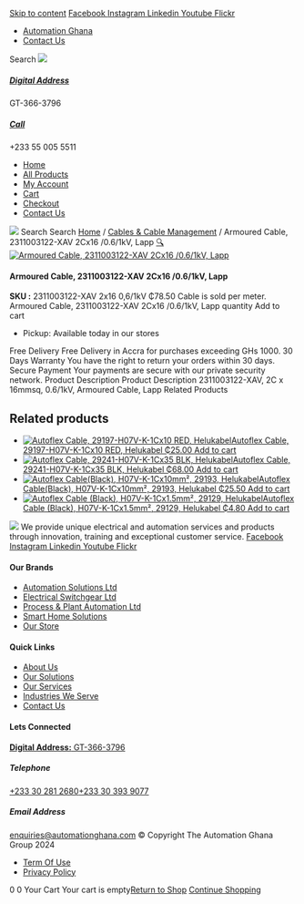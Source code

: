 [Skip to content](https://store.automationghana.com/product/armoured-cable-2311003122-xav-2cx16-0-6-1kv-lapp/#content)
[ Facebook ](https://www.facebook.com/automationgh/) [ Instagram ](https://www.instagram.com/automationgh/) [ Linkedin ](https://www.linkedin.com/company/the-automation-ghana-limited/) [ Youtube ](https://www.youtube.com/channel/UCurrRDUSm5oIW39VXjn1u0w) [ Flickr ](https://www.flickr.com/photos/181794037@N07/)
  * [ Automation Ghana ](https://automationghana.com)
  * [ Contact Us ](https://store.automationghana.com/contact/)


Search
[ ![](https://store.automationghana.com/wp-content/uploads/2024/04/Website-TAGG-Logo-BLUE.png) ](https://store.automationghana.com/)
[ ](https://maps.app.goo.gl/m4xeaagWCNbLk4jM6)
#####  [ Digital Address ](https://maps.app.goo.gl/m4xeaagWCNbLk4jM6)
GT-366-3796 
[ ](tel:+233550055511)
#####  [ Call ](tel:+233550055511)
+233 55 005 5511 
  * [Home](https://store.automationghana.com/)
  * [All Products](https://store.automationghana.com/shop/)
  * [My Account](https://store.automationghana.com/my-account/)
  * [Cart](https://store.automationghana.com/cart/)
  * [Checkout](https://store.automationghana.com/checkout/)
  * [Contact Us](https://store.automationghana.com/contact/)


[![](https://store.automationghana.com/wp-content/uploads/2024/04/AutomationGhana_logo_white.png)](https://store.automationghana.com)
Search
Search
[Home](https://store.automationghana.com) / [Cables & Cable Management](https://store.automationghana.com/product-category/cables-cable-management/) / Armoured Cable, 2311003122-XAV 2Cx16 /0.6/1kV, Lapp
[🔍](https://store.automationghana.com/product/armoured-cable-2311003122-xav-2cx16-0-6-1kv-lapp/)
[![Armoured Cable, 2311003122-XAV 2Cx16 /0.6/1kV, Lapp](https://store.automationghana.com/wp-content/uploads/2019/12/Armoured-cable.jpg)](https://store.automationghana.com/wp-content/uploads/2019/12/Armoured-cable.jpg)
####  Armoured Cable, 2311003122-XAV 2Cx16 /0.6/1kV, Lapp 
**SKU :** 2311003122-XAV 2x16 0,6/1kV 
₵78.50
Cable is sold per meter.
Armoured Cable, 2311003122-XAV 2Cx16 /0.6/1kV, Lapp quantity
Add to cart
  * Pickup: Available today in our stores


Free Delivery 
Free Delivery in Accra for purchases exceeding GHs 1000. 
30 Days Warranty 
You have the right to return your orders within 30 days. 
Secure Payment 
Your payments are secure with our private security network. 
Product Description
Product Description
2311003122-XAV, 2C x 16mmsq, 0.6/1kV, Armoured Cable, Lapp
Related Products 
## Related products
  * [![Autoflex Cable, 29197-H07V-K-1Cx10 RED, Helukabel](https://store.automationghana.com/wp-content/uploads/2017/12/Cables-4-300x300.png)Autoflex Cable, 29197-H07V-K-1Cx10 RED, Helukabel ₵25.00 ](https://store.automationghana.com/product/autoflex-cable-29197-h07v-k-1cx10-red-helukabel/)
[Add to cart](https://store.automationghana.com/product/armoured-cable-2311003122-xav-2cx16-0-6-1kv-lapp/?add-to-cart=1477)
  * [![Autoflex Cable, 29241-H07V-K-1Cx35 BLK, Helukabel](https://store.automationghana.com/wp-content/uploads/2019/12/CABLES-3-300x300.jpg)Autoflex Cable, 29241-H07V-K-1Cx35 BLK, Helukabel ₵68.00 ](https://store.automationghana.com/product/autoflex-cable-29241-h07v-k-1cx35-blk-helukabel/)
[Add to cart](https://store.automationghana.com/product/armoured-cable-2311003122-xav-2cx16-0-6-1kv-lapp/?add-to-cart=1482)
  * [![Autoflex Cable\(Black\), H07V-K-1Cx10mm², 29193, Helukabel](https://store.automationghana.com/wp-content/uploads/2019/12/CABLES-3-300x300.jpg)Autoflex Cable(Black), H07V-K-1Cx10mm², 29193, Helukabel ₵25.50 ](https://store.automationghana.com/product/autoflex-cable-29193-h07v-k-1cx10-blk-helukabel/)
[Add to cart](https://store.automationghana.com/product/armoured-cable-2311003122-xav-2cx16-0-6-1kv-lapp/?add-to-cart=1475)
  * [![Autoflex Cable \(Black\), H07V-K-1Cx1.5mm², 29129, Helukabel](https://store.automationghana.com/wp-content/uploads/2019/12/CABLES-3-300x300.jpg)Autoflex Cable (Black), H07V-K-1Cx1.5mm², 29129, Helukabel ₵4.80 ](https://store.automationghana.com/product/autoflex-cable-29129-h07v-k-1cx1-5-blk-helukabel/)
[Add to cart](https://store.automationghana.com/product/armoured-cable-2311003122-xav-2cx16-0-6-1kv-lapp/?add-to-cart=1460)


![](https://store.automationghana.com/wp-content/uploads/2024/04/AutomationGhana_logo_white.png)
We provide unique electrical and automation services and products through innovation, training and exceptional customer service.
[ Facebook ](https://www.facebook.com/automationgh/) [ Instagram ](https://www.instagram.com/automationgh/) [ Linkedin ](https://www.linkedin.com/company/the-automation-ghana-limited/) [ Youtube ](https://www.youtube.com/channel/UCurrRDUSm5oIW39VXjn1u0w) [ Flickr ](https://www.flickr.com/photos/181794037@N07/)
#### Our Brands
  * [ Automation Solutions Ltd ](https://store.automationghana.com/product/armoured-cable-2311003122-xav-2cx16-0-6-1kv-lapp/)
  * [ Electrical Switchgear Ltd ](https://store.automationghana.com/product/armoured-cable-2311003122-xav-2cx16-0-6-1kv-lapp/)
  * [ Process & Plant Automation Ltd ](https://store.automationghana.com/product/armoured-cable-2311003122-xav-2cx16-0-6-1kv-lapp/)
  * [ Smart Home Solutions ](https://store.automationghana.com/product/armoured-cable-2311003122-xav-2cx16-0-6-1kv-lapp/)
  * [ Our Store ](https://store.automationghana.com/product/armoured-cable-2311003122-xav-2cx16-0-6-1kv-lapp/)


#### Quick Links
  * [ About Us ](https://store.automationghana.com/product/armoured-cable-2311003122-xav-2cx16-0-6-1kv-lapp/)
  * [ Our Solutions ](https://store.automationghana.com/product/armoured-cable-2311003122-xav-2cx16-0-6-1kv-lapp/)
  * [ Our Services ](https://store.automationghana.com/product/armoured-cable-2311003122-xav-2cx16-0-6-1kv-lapp/)
  * [ Industries We Serve ](https://store.automationghana.com/product/armoured-cable-2311003122-xav-2cx16-0-6-1kv-lapp/)
  * [ Contact Us ](https://store.automationghana.com/product/armoured-cable-2311003122-xav-2cx16-0-6-1kv-lapp/)


#### Lets Connected
[**Digital Address:** GT-366-3796](https://maps.app.goo.gl/m4xeaagWCNbLk4jM6)
#####  Telephone 
[ +233 30 281 2680](tel:+233302812680)[+233 30 393 9077](https://store.automationghana.com/product/armoured-cable-2311003122-xav-2cx16-0-6-1kv-lapp/+233303939077)
#####  Email Address 
enquiries@automationghana.com 
© Copyright The Automation Ghana Group 2024
  * [ Term Of Use ](https://store.automationghana.com/product/armoured-cable-2311003122-xav-2cx16-0-6-1kv-lapp/)
  * [ Privacy Policy ](https://store.automationghana.com/product/armoured-cable-2311003122-xav-2cx16-0-6-1kv-lapp/)


0
0
Your Cart
Your cart is empty[Return to Shop](https://store.automationghana.com/shop/)
[Continue Shopping](https://store.automationghana.com/product/armoured-cable-2311003122-xav-2cx16-0-6-1kv-lapp/)
